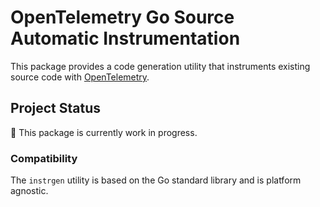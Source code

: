 # OpenTelemetry Go Source Automatic Instrumentation

This package provides a code generation utility that instruments existing source code with [OpenTelemetry].

## Project Status

:construction: This package is currently work in progress.

### Compatibility

The `instrgen` utility is based on the Go standard library and is platform agnostic.

[OpenTelemetry]: https://opentelemetry.io/

